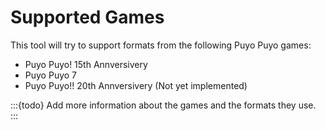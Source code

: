 # Supported Games

This tool will try to support formats from the following Puyo Puyo games:

- Puyo Puyo! 15th Annversivery
- Puyo Puyo 7
- Puyo Puyo!! 20th Annversivery (Not yet implemented)

:::{todo} Add more information about the games and the formats they use.
:::
